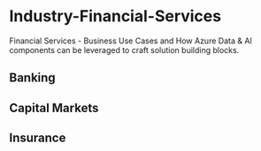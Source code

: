 # Industry-Financial-Services
Financial Services - Business Use Cases and How Azure Data &amp; AI components can be leveraged to craft solution building blocks.

## Banking 

## Capital Markets

## Insurance 

